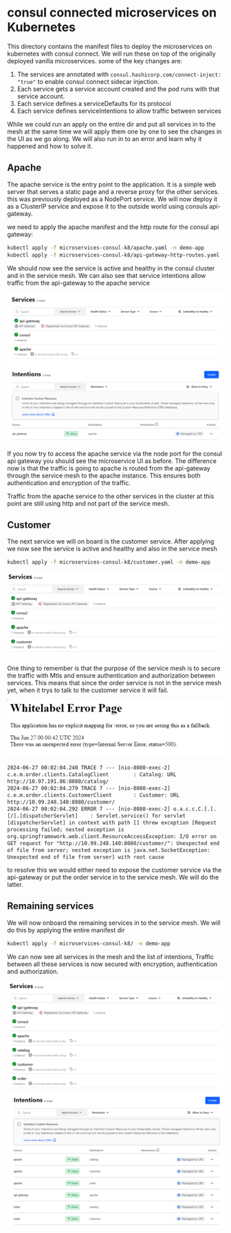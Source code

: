 # consul connected microservices on Kubernetes
This directory contains the manifest files to deploy the microservices on kubernetes with consul connect. We will run 
these on top of the originally deployed vanilla microservices. some of the key changes are:

1. The services are annotated with `consul.hashicorp.com/connect-inject: "true"` to enable consul connect sidecar injection.
2. Each service gets a service account created and the pod runs with that service account.
3. Each service defines a serviceDefaults for its protocol
4. Each service defines serviceIntentions to allow traffic between services

While we could run an apply on the entire dir and put all services in to the mesh at the same time we will apply them 
one by one to see the changes in the UI as we go along. We will also run in to an error and learn why it happened and
how to solve it.

## Apache
The apache service is the entry point to the application. It is a simple web server that serves a static page and a 
reverse proxy for the other services. this was previously deployed as a NodePort service. We will now deploy it as a
ClusterIP service and expose it to the outside world using consuls api-gateway.

we need to apply the apache manifest and the http route for the consul api gateway:
```bash
kubectl apply -f microservices-consul-k8/apache.yaml -n demo-app
kubectl apply -f microservices-consul-k8/api-gateway-http-routes.yaml -n demo-app
```

We should now see the service is active and healthy in the consul cluster and in the service mesh. We can also see
that service intentions allow traffic from the api-gateway to the apache service

![apache service in consul](../doc-images/consul-apache-service.png)
![apache service intentions](../doc-images/consul-apache-intentions.png)

If you now try to access the apache service via the node port for the consul api gateway you should see the microservice
UI as before. The difference now is that the traffic is going to apache is routed from the api-gateway through the 
service mesh to the apache instance. This ensures both authentication and encryption of the traffic. 

Traffic from the apache service to the other services in the cluster at this point are still using http and not part of 
the service mesh.

## Customer
The next service we will on board is the customer service. After applying we now see the service is active and healthy 
and also in the service mesh

```bash
kubectl apply -f microservices-consul-k8/customer.yaml -n demo-app
```

![customer service in consul](../doc-images/consul-customer-service.png)

One thing to remember is that the purpose of the service mesh is to secure the traffic with Mtls and ensure authentication
and authorization between services. This means that since the order service is not in the service mesh yet, when it trys
to talk to the customer service it will fail. 

![order to customer error](../doc-images/order-to-customer-error.png)
```none
2024-06-27 00:02:04.240 TRACE 7 --- [nio-8080-exec-2] c.e.m.order.clients.CatalogClient        : Catalog: URL http://10.97.191.86:8080/catalog/
2024-06-27 00:02:04.279 TRACE 7 --- [nio-8080-exec-2] c.e.m.order.clients.CustomerClient       : Customer: URL http://10.99.248.140:8080/customer/
2024-06-27 00:02:04.292 ERROR 7 --- [nio-8080-exec-2] o.a.c.c.C.[.[.[/].[dispatcherServlet]    : Servlet.service() for servlet [dispatcherServlet] in context with path [] threw exception [Request processing failed; nested exception is org.springframework.web.client.ResourceAccessException: I/O error on GET request for "http://10.99.248.140:8080/customer/": Unexpected end of file from server; nested exception is java.net.SocketException: Unexpected end of file from server] with root cause
```

to resolve this we would either need to expose the customer service via the api-gateway or put the order service in to the
service mesh. We will do the latter.

## Remaining services
We will now onboard the remaining services in to the service mesh. We will do this by applying the entire manifest dir

```bash
kubectl apply -f microservices-consul-k8/ -n demo-app
```

We can now see all services in the mesh and the list of intentions, Traffic between all these services is now secured
with encryption, authentication and authorization.

![all services in mesh](../doc-images/consul-all-services.png)
![all services intentions](../doc-images/consul-all-intentions.png)